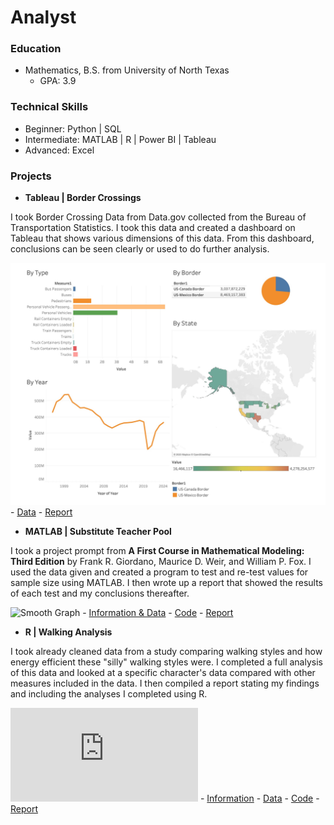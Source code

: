 # Analyst

### Education
- Mathematics, B.S. from University of North Texas
    - GPA: 3.9

### Technical Skills
- Beginner: Python | SQL
- Intermediate: MATLAB | R | Power BI | Tableau
- Advanced: Excel

### Projects
- **Tableau | Border Crossings**

I took Border Crossing Data from Data.gov collected from the Bureau of Transportation Statistics. I took this data and created a dashboard on Tableau that shows various dimensions of this data. From this dashboard, conclusions can be seen clearly or used to do further analysis. 

![Dashboard](https://github.com/gracevmath/gracevmath.github.io/blob/main/Tableau.jpg)
    - [Data](https://catalog.data.gov/dataset/border-crossing-entry-data-683ae)
    - [Report](https://github.com/gracevmath/gracevmath.github.io/blob/main/Border%20Crossing%20Data.twb)

- **MATLAB | Substitute Teacher Pool**
  
I took a project prompt from **A First Course in Mathematical Modeling: Third Edition** by Frank R. Giordano, Maurice D. Weir, and William P. Fox. I used the data given and created a program to test and re-test values for sample size using MATLAB. I then wrote up a report that showed the results of each test and my conclusions thereafter. 

![Smooth Graph]()
    - [Information & Data](https://github.com/gracevmath/gracevmath.github.io/blob/main/InformationM.pdf)
    - [Code](https://github.com/gracevmath/gracevmath.github.io/blob/main/MATLAB%20project%20code.pdf)
    - [Report](https://github.com/gracevmath/gracevmath.github.io/blob/main/modeling%20project.pdf)

- **R | Walking Analysis**

I took already cleaned data from a study comparing walking styles and how energy efficient these "silly" walking styles were. I completed a full analysis of this data and looked at a specific character's data compared with other measures included in the data. I then compiled a report stating my findings and including the analyses I completed using R. 

![Residuals Comparison](https://github.com/gracevmath/gracevmath.github.io/blob/main/QQcomp.pdf)
    - [Information](https://github.com/gracevmath/gracevmath.github.io/blob/main/Information.pdf)
    - [Data](https://github.com/gracevmath/gracevmath.github.io/blob/main/WalkData4650.csv)
    - [Code](https://github.com/gracevmath/gracevmath.github.io/blob/main/WalkDataCode.txt)
    - [Report](https://github.com/gracevmath/gracevmath.github.io/blob/main/stats%20final%20project.pdf)


